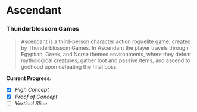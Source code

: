 # Ascendant
### Thunderblossom Games

> Ascendant is a third-person character action roguelite game, created by Thunderblossom Games. In Ascendant the player travels through Egyptian, Greek, and Norse themed environments, where they defeat mythological creatures, gather loot and passive items, and ascend to godhood upon defeating the final boss.

**Current Progress:**

- [x] *High Concept*
- [x] *Proof of Concept*
- [ ] *Vertical Slice*
